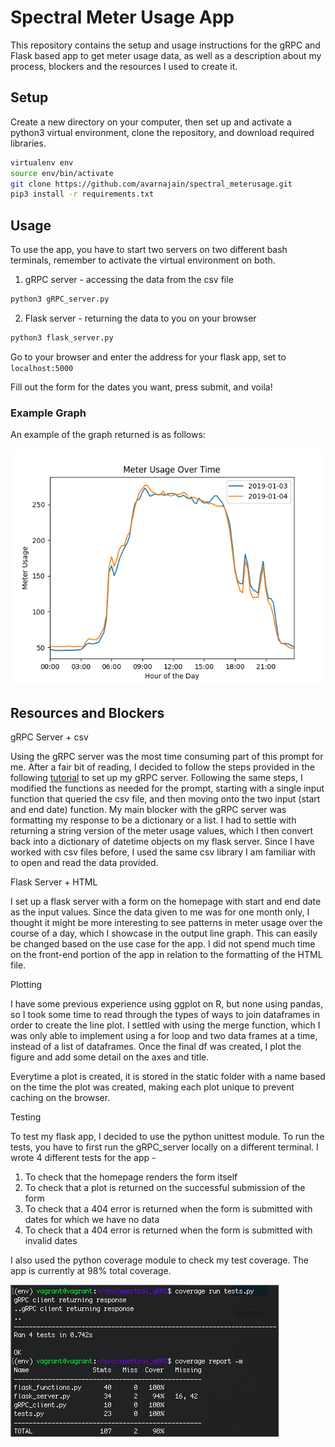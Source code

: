 # Spectral Meter Usage App

This repository contains the setup and usage instructions for the gRPC and Flask based app to get meter usage data, as well as a description about my process, blockers and the resources I used to create it.

## Setup

Create a new directory on your computer, then set up and activate a python3 virtual environment, clone the repository, and download required libraries.

```bash
virtualenv env
source env/bin/activate 
git clone https://github.com/avarnajain/spectral_meterusage.git
pip3 install -r requirements.txt
```

## Usage

To use the app, you have to start two servers on two different bash terminals, remember to activate the virtual environment on both.

1. gRPC server - accessing the data from the csv file

```bash
python3 gRPC_server.py
```

2. Flask server - returning the data to you on your browser

```bash
python3 flask_server.py
```

Go to your browser and enter the address for your flask app, set to ```localhost:5000```

Fill out the form for the dates you want, press submit, and voila!

### Example Graph

An example of the graph returned is as follows:

![meter usage graph](example_plot.png)

## Resources and Blockers

gRPC Server + csv

Using the gRPC server was the most time consuming part of this prompt for me. After a fair bit of reading, I decided to follow the steps provided in the following [tutorial](https://www.semantics3.com/blog/a-simplified-guide-to-grpc-in-python-6c4e25f0c506/) to set up my gRPC server. Following the same steps, I modified the functions as needed for the prompt, starting with a single input function that queried the csv file, and then moving onto the two input (start and end date) function. My main blocker with the gRPC server was formatting my response to be a dictionary or a list. I had to settle with returning a string version of the meter usage values, which I then convert back into a dictionary of datetime objects on my flask server. Since I have worked with csv files before, I used the same csv library I am familiar with to open and read the data provided. 

Flask Server + HTML

I set up a flask server with a form on the homepage with start and end date as the input values. Since the data given to me was for one month only, I thought it might be more interesting to see patterns in meter usage over the course of a day, which I showcase in the output line graph. This can easily be changed based on the use case for the app. I did not spend much time on the front-end portion of the app in relation to the formatting of the HTML file.

Plotting

I have some previous experience using ggplot on R, but none using pandas, so I took some time to read through the types of ways to join dataframes in order to create the line plot. I settled with using the merge function, which I was only able to implement using a for loop and two data frames at a time, instead of a list of dataframes. Once the final df was created, I plot the figure and add some detail on the axes and title. 

Everytime a plot is created, it is stored in the static folder with a name based on the time the plot was created, making each plot unique to prevent caching on the browser. 

Testing

To test my flask app, I decided to use the python unittest module. To run the tests, you have to first run the gRPC_server locally on a different terminal. I wrote 4 different tests for the app - 
1. To check that the homepage renders the form itself
2. To check that a plot is returned on the successful submission of the form
3. To check that a 404 error is returned when the form is submitted with dates for which we have no data
4. To check that a 404 error is returned when the form is submitted with invalid dates

I also used the python coverage module to check my test coverage. The app is currently at 98% total coverage.

![test coverage](test_coverage.png)
